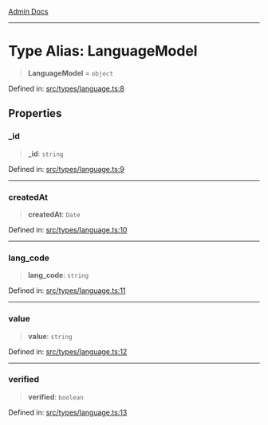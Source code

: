 [Admin Docs](/)

***

# Type Alias: LanguageModel

> **LanguageModel** = `object`

Defined in: [src/types/language.ts:8](https://github.com/PalisadoesFoundation/talawa-admin/blob/main/src/types/language.ts#L8)

## Properties

### \_id

> **\_id**: `string`

Defined in: [src/types/language.ts:9](https://github.com/PalisadoesFoundation/talawa-admin/blob/main/src/types/language.ts#L9)

***

### createdAt

> **createdAt**: `Date`

Defined in: [src/types/language.ts:10](https://github.com/PalisadoesFoundation/talawa-admin/blob/main/src/types/language.ts#L10)

***

### lang\_code

> **lang\_code**: `string`

Defined in: [src/types/language.ts:11](https://github.com/PalisadoesFoundation/talawa-admin/blob/main/src/types/language.ts#L11)

***

### value

> **value**: `string`

Defined in: [src/types/language.ts:12](https://github.com/PalisadoesFoundation/talawa-admin/blob/main/src/types/language.ts#L12)

***

### verified

> **verified**: `boolean`

Defined in: [src/types/language.ts:13](https://github.com/PalisadoesFoundation/talawa-admin/blob/main/src/types/language.ts#L13)
